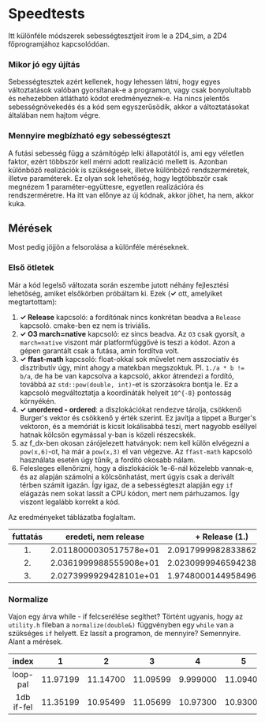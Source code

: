 # Speedtests
Itt különféle módszerek sebességtesztjeit írom le a 2D4_sim, a 2D4 főprogramjához kapcsolódóan.

### Mikor jó egy újítás
Sebességtesztek azért kellenek, hogy lehessen látni, hogy egyes változtatások valóban gyorsítanak-e a programon, vagy csak bonyolultabb és nehezebben átlátható kódot eredményeznek-e. Ha nincs jelentős sebességnövekedés és a kód sem egyszerűsödik, akkor a változtatásokat általában nem hajtom végre.

### Mennyire megbízható egy sebességteszt
A futási sebesség függ a számítógép lelki állapotától is, ami egy véletlen faktor, ezért többször kell mérni adott realizáció mellett is. Azonban különböző realizációk is szükségesek, illetve különböző rendszerméretek, illetve paraméterek. Ez olyan sok lehetőség, hogy legtöbbször csak megnézem 1 paraméter-együttesre, egyetlen realizációra és rendszerméretre. Ha itt van előnye az új kódnak, akkor jöhet, ha nem, akkor kuka.

## Mérések
Most pedig jöjjön a felsorolása a különféle méréseknek.

### Első ötletek <a name="első-ötletek"></a>

Már a kód legelső változata során eszembe jutott néhány fejlesztési lehetőség, amiket elsőkörben próbáltam ki. Ezek (**✓** ott, amelyiket megtartottam):
   1. **✓ Release** kapcsoló: a fordítónak nincs konkrétan beadva a `Release` kapcsoló. cmake-ben ez nem is triviális.
   2. **✓ O3 march=native** kapcsoló: ez sincs beadva. Az `O3` csak gyorsít, a `march=native` viszont már platformfüggővé is teszi a kódot. Azon a gépen garantált csak a futása, amin fordítva volt.
   3. **✓ ffast-math** kapcsoló: float-okkal sok művelet nem asszociatív és disztributív úgy, mint ahogy a matekban megszoktuk. Pl. `1./a * b != b/a`, de ha be van kapcsolva a kapcsoló, akkor átrendezi a fordító, továbbá az `std::pow(double, int)`-et is szorzásokra bontja le. Ez a kapcsoló megváltoztatja a koordináták helyeit `10^{-8}` pontosság környékén.
   4. **✓ unordered - ordered**: a diszlokációkat rendezve tárolja, csökkenő Burger's vektor és csökkenő y érték szerint. Ez javítja a tippet a Burger's vektoron, és a memóriát is kicsit lokálisabbá teszi, mert nagyobb eséllyel hatnak kölcsön egymással y-ban is közeli részecskék.
   5. az f_dx-ben okosan zárójelezett hatványok: nem kell külön elvégezni a `pow(x,6)`-ot, ha már a `pow(x,3)` el van végezve. Az `ffast-math` kapcsoló használata esetén úgy tűnik, a fordító okosabb nálam.
   6. Felesleges ellenőrizni, hogy a diszlokációk 1e-6-nál közelebb vannak-e, és az alapján számolni a kölcsönhatást, mert úgyis csak a derivált térben számít igazán. Így igaz, de a sebességteszt alapján egy `if` elágazás nem sokat lassít a CPU kódon, mert nem párhuzamos. Így viszont legalább korrekt a kód.

Az eredményeket táblázatba foglaltam.


| futtatás  | eredeti, nem release   | + Release (1.)         | + O3 native (2.)       | + fast-math (3.)       | + ordered (4.)         | (+ hatv átcsop) (5.)   | (+ if(true) x) (6.)    |
|:-----------:|:----------------------:|:----------------------:|:----------------------:|:----------------------:|:----------------------:|:----------------------:|:----------------------:|
| 1.        | 2.0118000030517578e+01 | 2.0917999982833862e+01 | 1.5968999862670898e+01 | 1.1220000028610229e+01 | 1.0274999856948853e+01 | 1.1256000041961670e+01 | 1.0776000022888184e+01 |
| 2.        | 2.0361999988555908e+01 | 2.0230999946594238e+01 | 1.3758000135421753e+01 | 1.0907999992370605e+01 | 1.0813000202178955e+01 | 1.0667000055313110e+01 | 1.0984999895095825e+01 |
| 3.        | 2.0273999929428101e+01 | 1.9748000144958496e+01 | 1.4757000207901001e+01 | 1.0744999885559082e+01 | 1.0612999916076660e+01 | 1.0647000074386597e+01 | 1.0644999980926514e+01 |

### Normalize <a name="normalize"></a>
Vajon egy árva while - if felcserélése segíthet? Történt ugyanis, hogy az `utility.h` fileban a `normalize(double&)` függvényben egy `while` van a szükséges `if` helyett. Ez lassít a programon, de mennyire? Semennyire. Alant a mérések.

|    index   |        1 |        2 |        3 |        4 |        5 |        6 |        7 |        8 |        9 |       10 |       11 |       12 |       13 |
|:----------:|:--------:|:--------:|:--------:|:--------:|:--------:|:---------:|:-------:|:--------:|:--------:|:--------:|:--------:|:--------:|:--------:|
|  loop-pal  | 11.97199 | 11.14700 | 11.09599 | 9.999000 | 11.09400 | 11.22399 | 11.04999 | 11.02100 | 11.08200 | 11.11500 | 11.05200 | 11.15100 | 11.16000 |
| 1db if-fel | 11.35199 | 10.95499 | 11.05699 | 10.97300 | 10.93000 | 11.10100 | 11.09800 | 11.05700 | 11.01399 | 11.02399 | 10.98600 | 11.24300 | 11.23699 |
		